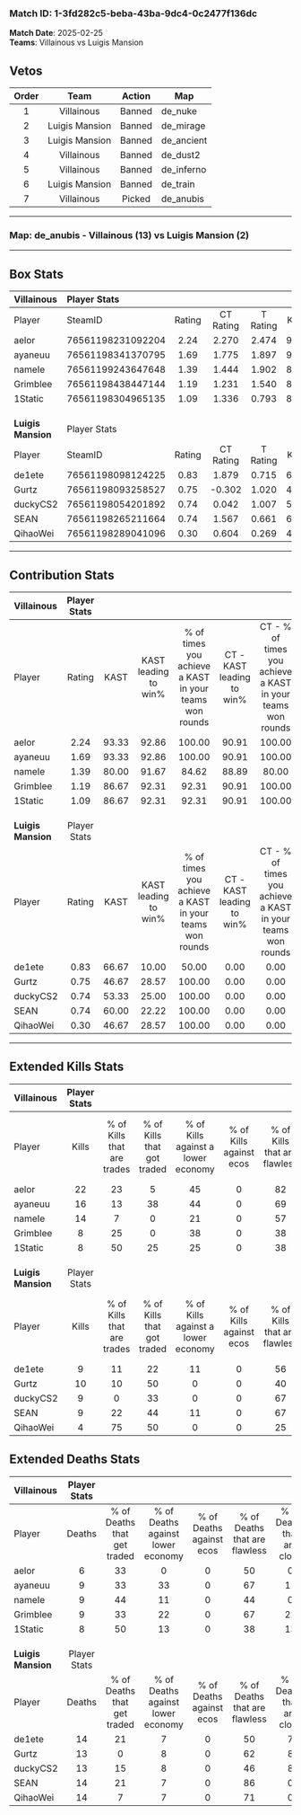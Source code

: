 ### Match ID: 1-3fd282c5-beba-43ba-9dc4-0c2477f136dc  
**Match Date**: 2025-02-25  
**Teams**: Villainous vs Luigis Mansion  

## Vetos  

| Order | Team | Action | Map |
| :---: | :--: | :----: | --- |
| 1 | Villainous | Banned | de_nuke |
| 2 | Luigis Mansion | Banned | de_mirage |
| 3 | Luigis Mansion | Banned | de_ancient |
| 4 | Villainous | Banned | de_dust2 |
| 5 | Villainous | Banned | de_inferno |
| 6 | Luigis Mansion | Banned | de_train |
| 7 | Villainous | Picked | de_anubis |

---  

### **Map**: de_anubis - Villainous (13) vs Luigis Mansion (2)  
---  

## Box Stats  

| **Villainous**     | Player Stats      |        |           |          |       |       |       |         |        |      |     |
| :- | :- | :-: | :-: | :-: | :-: | :-: | :-: | :-: | :-: | :-: | :-: |
| Player             | SteamID           | Rating | CT Rating | T Rating | KAST  |  ADR  | Kills | Assists | Deaths | K/D  | HS% |
| aelor              | 76561198231092204 |  2.24  |   2.270   |  2.474   | 93.33 | 129.9 |  22   |    4    |   6    | 3.67 | 45  |
| ayaneuu            | 76561198341370795 |  1.69  |   1.775   |  1.897   | 93.33 | 100.3 |  16   |    4    |   9    | 1.78 | 43  |
| nameIe             | 76561199243647648 |  1.39  |   1.444   |  1.902   | 80.00 | 77.4  |  14   |    2    |   9    | 1.56 | 57  |
| Grimblee           | 76561198438447144 |  1.19  |   1.231   |  1.540   | 86.67 | 92.8  |   8   |    8    |   9    | 0.89 | 37  |
| 1Static            | 76561198304965135 |  1.09  |   1.336   |  0.793   | 86.67 | 60.7  |   8   |    3    |   8    | 1.00 | 12  |
|                    |                   |        |           |          |       |       |       |         |        |      |     |
|                    |                   |        |           |          |       |       |       |         |        |      |     |
|                    |                   |        |           |          |       |       |       |         |        |      |     |
| **Luigis Mansion** | Player Stats      |        |           |          |       |       |       |         |        |      |     |
| Player             | SteamID           | Rating | CT Rating | T Rating | KAST  |  ADR  | Kills | Assists | Deaths | K/D  | HS% |
| de1ete             | 76561198098124225 |  0.83  |   1.879   |  0.715   | 66.67 | 72.7  |   9   |    4    |   14   | 0.64 | 66  |
| Gurtz              | 76561198093258527 |  0.75  |  -0.302   |  1.020   | 46.67 | 72.3  |  10   |    1    |   13   | 0.77 | 70  |
| duckyCS2           | 76561198054201892 |  0.74  |   0.042   |  1.007   | 53.33 | 71.5  |   9   |    1    |   13   | 0.69 | 44  |
| SEAN               | 76561198265211664 |  0.74  |   1.567   |  0.661   | 60.00 | 60.9  |   9   |    3    |   14   | 0.64 | 44  |
| QihaoWei           | 76561198289041096 |  0.30  |   0.604   |  0.269   | 46.67 | 46.5  |   4   |    2    |   14   | 0.29 | 100 |
---  

## Contribution Stats  

| **Villainous**     | Player Stats |       |                      |                                                        |                           |                                                             |                          |                                                            |
| :- | :-: | :-: | :-: | :-: | :-: | :-: | :-: | :-: |
| Player             |    Rating    | KAST  | KAST leading to win% | % of times you achieve a KAST in your teams won rounds | CT - KAST leading to win% | CT - % of times you achieve a KAST in your teams won rounds | T - KAST leading to win% | T - % of times you achieve a KAST in your teams won rounds |
| aelor              |     2.24     | 93.33 |        92.86         |                         100.00                         |           90.91           |                           100.00                            |          100.00          |                           100.00                           |
| ayaneuu            |     1.69     | 93.33 |        92.86         |                         100.00                         |           90.91           |                           100.00                            |          100.00          |                           100.00                           |
| nameIe             |     1.39     | 80.00 |        91.67         |                         84.62                          |           88.89           |                            80.00                            |          100.00          |                           100.00                           |
| Grimblee           |     1.19     | 86.67 |        92.31         |                         92.31                          |           90.91           |                           100.00                            |          100.00          |                           66.67                            |
| 1Static            |     1.09     | 86.67 |        92.31         |                         92.31                          |           90.91           |                           100.00                            |          100.00          |                           66.67                            |
|                    |              |       |                      |                                                        |                           |                                                             |                          |                                                            |
|                    |              |       |                      |                                                        |                           |                                                             |                          |                                                            |
|                    |              |       |                      |                                                        |                           |                                                             |                          |                                                            |
| **Luigis Mansion** | Player Stats |       |                      |                                                        |                           |                                                             |                          |                                                            |
| Player             |    Rating    | KAST  | KAST leading to win% | % of times you achieve a KAST in your teams won rounds | CT - KAST leading to win% | CT - % of times you achieve a KAST in your teams won rounds | T - KAST leading to win% | T - % of times you achieve a KAST in your teams won rounds |
| de1ete             |     0.83     | 66.67 |        10.00         |                         50.00                          |           0.00            |                            0.00                             |          14.29           |                           50.00                            |
| Gurtz              |     0.75     | 46.67 |        28.57         |                         100.00                         |           0.00            |                            0.00                             |          28.57           |                           100.00                           |
| duckyCS2           |     0.74     | 53.33 |        25.00         |                         100.00                         |           0.00            |                            0.00                             |          28.57           |                           100.00                           |
| SEAN               |     0.74     | 60.00 |        22.22         |                         100.00                         |           0.00            |                            0.00                             |          33.33           |                           100.00                           |
| QihaoWei           |     0.30     | 46.67 |        28.57         |                         100.00                         |           0.00            |                            0.00                             |          40.00           |                           100.00                           |
---  

## Extended Kills Stats  

| **Villainous**     | Player Stats |                            |                            |                                    |                         |                              |                                 |                                       |                    |           |
| :- | :-: | :-: | :-: | :-: | :-: | :-: | :-: | :-: | :-: | :-: |
| Player             |    Kills     | % of Kills that are trades | % of Kills that got traded | % of Kills against a lower economy | % of Kills against ecos | % of Kills that are flawless | % of Kills that are close duels | % of Kills that are assisted by flash | Pistol Round Kills | AWP Kills |
| aelor              |      22      |             23             |             5              |                 45                 |            0            |              82              |                0                |                   0                   |         0          |     2     |
| ayaneuu            |      16      |             13             |             38             |                 44                 |            0            |              69              |                6                |                   0                   |         6          |     2     |
| nameIe             |      14      |             7              |             0              |                 21                 |            0            |              57              |                7                |                   0                   |         0          |     4     |
| Grimblee           |      8       |             25             |             0              |                 38                 |            0            |              38              |               13                |                  13                   |         0          |     2     |
| 1Static            |      8       |             50             |             25             |                 25                 |            0            |              38              |                0                |                   0                   |         0          |     0     |
|                    |              |                            |                            |                                    |                         |                              |                                 |                                       |                    |           |
|                    |              |                            |                            |                                    |                         |                              |                                 |                                       |                    |           |
|                    |              |                            |                            |                                    |                         |                              |                                 |                                       |                    |           |
| **Luigis Mansion** | Player Stats |                            |                            |                                    |                         |                              |                                 |                                       |                    |           |
| Player             |    Kills     | % of Kills that are trades | % of Kills that got traded | % of Kills against a lower economy | % of Kills against ecos | % of Kills that are flawless | % of Kills that are close duels | % of Kills that are assisted by flash | Pistol Round Kills | AWP Kills |
| de1ete             |      9       |             11             |             22             |                 11                 |            0            |              56              |                0                |                   0                   |         0          |     3     |
| Gurtz              |      10      |             10             |             50             |                 0                  |            0            |              40              |               10                |                   0                   |         0          |     0     |
| duckyCS2           |      9       |             0              |             33             |                 0                  |            0            |              67              |               22                |                   0                   |         0          |     1     |
| SEAN               |      9       |             22             |             44             |                 11                 |            0            |              67              |                0                |                   0                   |         0          |     1     |
| QihaoWei           |      4       |             75             |             50             |                 0                  |            0            |              25              |               25                |                   0                   |         0          |     1     |
## Extended Deaths Stats  

| **Villainous**     | Player Stats |                             |                                   |                          |                               |                            |                           |               |
| :- | :-: | :-: | :-: | :-: | :-: | :-: | :-: | :-: |
| Player             |    Deaths    | % of Deaths that get traded | % of Deaths against lower economy | % of Deaths against ecos | % of Deaths that are flawless | % of Deaths that are close | % of Deaths while blinded | Deaths to AWP |
| aelor              |      6       |             33              |                 0                 |            0             |              50               |             0              |             0             |       0       |
| ayaneuu            |      9       |             33              |                33                 |            0             |              67               |             11             |             0             |       0       |
| nameIe             |      9       |             44              |                11                 |            0             |              44               |             0              |             0             |       0       |
| Grimblee           |      9       |             33              |                22                 |            0             |              67               |             22             |             0             |       0       |
| 1Static            |      8       |             50              |                13                 |            0             |              38               |             13             |             0             |       0       |
|                    |              |                             |                                   |                          |                               |                            |                           |               |
|                    |              |                             |                                   |                          |                               |                            |                           |               |
|                    |              |                             |                                   |                          |                               |                            |                           |               |
| **Luigis Mansion** | Player Stats |                             |                                   |                          |                               |                            |                           |               |
| Player             |    Deaths    | % of Deaths that get traded | % of Deaths against lower economy | % of Deaths against ecos | % of Deaths that are flawless | % of Deaths that are close | % of Deaths while blinded | Deaths to AWP |
| de1ete             |      14      |             21              |                 7                 |            0             |              50               |             7              |             7             |       1       |
| Gurtz              |      13      |              0              |                 8                 |            0             |              62               |             8              |             0             |       1       |
| duckyCS2           |      13      |             15              |                 8                 |            0             |              46               |             8              |             0             |       1       |
| SEAN               |      14      |             21              |                 7                 |            0             |              86               |             0              |             0             |       2       |
| QihaoWei           |      14      |              7              |                 7                 |            0             |              71               |             0              |             0             |       1       |
